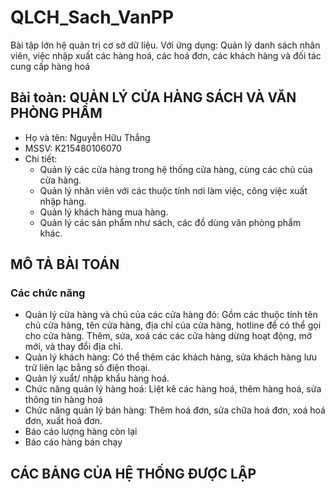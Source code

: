# QLCH_Sach_VanPP
Bài tập lớn hệ quản trị cơ sở dữ liệu. Với ứng dụng: Quản lý danh sách nhân viên, việc nhập xuất các hàng hoá, các hoá đơn, các khách hàng và đối tác cung cấp hàng hoá

## Bài toàn: QUẢN LÝ CỬA HÀNG SÁCH VÀ VĂN PHÒNG PHẨM
- Họ và tên: Nguyễn Hữu Thắng
- MSSV: K215480106070
- Chi tiết:
  -    Quản lý các cửa hàng trong hệ thống cửa hàng, cùng các chủ của cửa hàng.
  -    Quản lý nhân viên với các thuộc tính nơi làm việc, công việc xuất nhập hàng.
  -    Quản lý khách hàng mua hàng.
  -    Quản lý các sản phẩm như sách, các đồ dùng văn phòng phẩm khác.

## MÔ TẢ BÀI TOÁN
### Các chức năng
- Quản lý cửa hàng và chủ của các cửa hàng đó: Gồm các thuộc tính tên chủ cửa hàng, tên cửa hàng, địa chỉ của cửa hàng, hotline để có thể gọi cho cửa hàng. Thêm, sửa, xoá các các cửa hàng dừng hoạt động, mở mới, và thay đổi địa chỉ.
- Quản lý khách hàng: Có thể thêm các khách hàng, sửa khách hàng lưu trữ liên lạc bằng số điện thoại.
- Quản lý xuẩt/ nhập khẩu hàng hoá.
- Chức năng quản lý hàng hoá: Liệt kê các hàng hoá, thêm hàng hoá, sửa thông tin hàng hoá
- Chức năng quản lý bán hàng: Thêm hoá đơn, sửa chữa hoá đơn, xoá hoá đơn, xuất hoá đơn.
- Báo cáo lượng hàng còn lại
- Báo cáo hàng bán chạy

## CÁC BẢNG CỦA HỆ THỐNG ĐƯỢC LẬP

